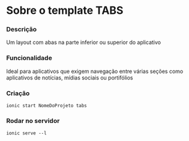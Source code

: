 # Sobre o template TABS

### Descrição 
Um layout com abas na parte inferior ou superior do aplicativo

### Funcionalidade
Ideal para aplicativos que exigem navegação entre várias seções como aplicativos de notícias, mídias sociais ou portifólios

### Criação
`ionic start NomeDoProjeto tabs`

### Rodar no servidor
`ionic serve --l`